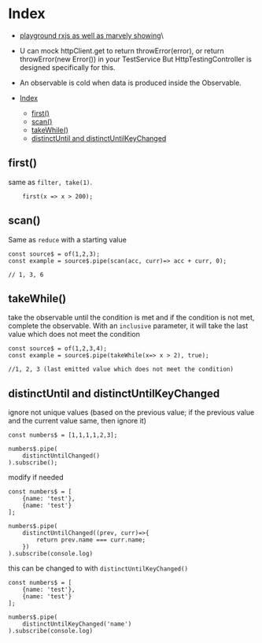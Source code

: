 # Index

- [playground rxjs as well as marvely showing](thinkrx.io/rxjs/)\
- U can mock httpClient.get to return throwError(error), or return throwError(new Error()) in your TestService 
But HttpTestingController is designed specifically for this.
- An observable is cold when data is produced inside the Observable.

- [Index](#index)
  - [first()](#first)
  - [scan()](#scan)
  - [takeWhile()](#takewhile)
  - [distinctUntil and distinctUntilKeyChanged](#distinctuntil-and-distinctuntilkeychanged)

## first()

same as `filter, take(1)`.

```
    first(x => x > 200);
```

## scan()

Same as `reduce` with a starting value

```
const source$ = of(1,2,3);
const example = source$.pipe(scan(acc, curr)=> acc + curr, 0);

// 1, 3, 6

```

## takeWhile()

take the observable until the condition is met and if the condition is not met, complete the observable. With an `inclusive` parameter, it will take the last value which does not meet the condition

```
const source$ = of(1,2,3,4);
const example = source$.pipe(takeWhile(x=> x > 2), true);

//1, 2, 3 (last emitted value which does not meet the condition)

```

## distinctUntil and distinctUntilKeyChanged

ignore not unique values (based on the previous value; if the previous value and the current value same, then ignore it)

```
const numbers$ = [1,1,1,1,2,3];

numbers$.pipe(
    distinctUntilChanged()
).subscribe();

```

modify if needed

```
const numbers$ = [
    {name: 'test'},
    {name: 'test'}
];

numbers$.pipe(
    distinctUntilChanged((prev, curr)=>{
        return prev.name === curr.name;
    })
).subscribe(console.log)

```

this can be changed to with `distinctUntilKeyChanged()`

```
const numbers$ = [
    {name: 'test'},
    {name: 'test'}
];

numbers$.pipe(
    distinctUntilKeyChanged('name')
).subscribe(console.log)

```
